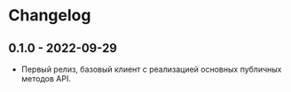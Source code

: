 # Changelog

## 0.1.0 - 2022-09-29

- Первый релиз, базовый клиент с реализацией основных публичных методов API.
